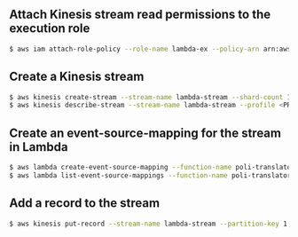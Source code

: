 ## Attach Kinesis stream read permissions to the execution role

```bash
$ aws iam attach-role-policy --role-name lambda-ex --policy-arn arn:aws:iam::aws:policy/service-role/AWSLambdaKinesisExecutionRole --profile <PROFILE>
```

## Create a Kinesis stream

```bash
$ aws kinesis create-stream --stream-name lambda-stream --shard-count 1 --profile <PROFILE>
$ aws kinesis describe-stream --stream-name lambda-stream --profile <PROFILE>
```

## Create an event-source-mapping for the stream in Lambda

```bash
$ aws lambda create-event-source-mapping --function-name poli-translator --event-source  <stream arn> --batch-size 100 --starting-position LATEST --profile <PROFILE>
$ aws lambda list-event-source-mappings --function-name poli-translator --profile <PROFILE>
```

## Add a record to the stream

```bash
$ aws kinesis put-record --stream-name lambda-stream --partition-key 1 --data $(echo -n 'Hallo zusammen' | base64) --profile <PROFILE>
```

